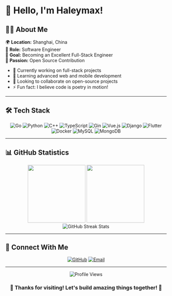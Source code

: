 # 👋 Hello, I'm Haleymax!

## 👨‍💻 About Me

🌍 **Location:** Shanghai, China  
💼 **Role:** Software Engineer  
🎯 **Goal:** Becoming an Excellent Full-Stack Engineer  
💝 **Passion:** Open Source Contribution  

- 🔭 Currently working on full-stack projects
- 🌱 Learning advanced web and mobile development
- 👯 Looking to collaborate on open-source projects
- ⚡ Fun fact: I believe code is poetry in motion!

---

## 🛠️ Tech Stack

<div align="center">

![Go](https://img.shields.io/badge/-Go-00ADD8?style=for-the-badge&logo=go&logoColor=white)
![Python](https://img.shields.io/badge/-Python-3776AB?style=for-the-badge&logo=python&logoColor=white)
![C++](https://img.shields.io/badge/-C++-00599C?style=for-the-badge&logo=c%2B%2B&logoColor=white)
![TypeScript](https://img.shields.io/badge/-TypeScript-3178C6?style=for-the-badge&logo=typescript&logoColor=white)
![Gin](https://img.shields.io/badge/-Gin-00ADD8?style=for-the-badge&logo=go&logoColor=white)
![Vue.js](https://img.shields.io/badge/-Vue.js_3-4FC08D?style=for-the-badge&logo=vue.js&logoColor=white)
![Django](https://img.shields.io/badge/-Django-092E20?style=for-the-badge&logo=django&logoColor=white)
![Flutter](https://img.shields.io/badge/-Flutter-02569B?style=for-the-badge&logo=flutter&logoColor=white)
![Docker](https://img.shields.io/badge/-Docker-2496ED?style=for-the-badge&logo=docker&logoColor=white)
![MySQL](https://img.shields.io/badge/-MySQL-4479A1?style=for-the-badge&logo=mysql&logoColor=white)
![MongoDB](https://img.shields.io/badge/-MongoDB-47A248?style=for-the-badge&logo=mongodb&logoColor=white)

</div>

---

## 📊 GitHub Statistics

<div align="center">
  <img height="180em" src="https://github-readme-stats.vercel.app/api?username=Haleymax&show_icons=true&theme=github_dark&include_all_commits=true&count_private=true"/>
  <img height="180em" src="https://github-readme-stats.vercel.app/api/top-langs/?username=Haleymax&layout=compact&langs_count=8&theme=github_dark"/>
</div>

<div align="center">
  <img src="https://github-readme-streak-stats.herokuapp.com/?user=Haleymax&theme=github-dark-blue" alt="GitHub Streak Stats" />
</div>

---

## 🤝 Connect With Me

<div align="center">
  
[![GitHub](https://img.shields.io/badge/-GitHub-181717?style=for-the-badge&logo=github&logoColor=white)](https://github.com/Haleymax)
[![Email](https://img.shields.io/badge/-Email-D14836?style=for-the-badge&logo=gmail&logoColor=white)](mailto:hongwei.huang42@gmail.com)
</div>

---

<div align="center">
  <img src="https://komarev.com/ghpvc/?username=Haleymax&label=Profile%20views&color=0e75b6&style=flat" alt="Profile Views" />
</div>

<div align="center">
  <h3>🌟 Thanks for visiting! Let's build amazing things together! 🌟</h3>
</div>
